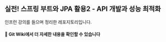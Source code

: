 ## 실전! 스프링 부트와 JPA 활용2 - API 개발과 성능 최적화 
인프런 강의를 들으며 정리한 레포지토리입니다. 
#### 📌 Git Wiki에서 더 자세한 내용을 확인할 수 있습니다
